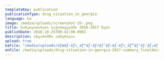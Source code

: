 ```yaml
---
templateKey: publication
publicationType: drug_situation_in_georgia
language: ka
image: /media/uploads/screenshot-35-.png
title: ნარკოვითარება საქართველოში 2016-2017 წელს
publishDate: 2018-10-25T09:42:00.000Z
description: ანგარიშში აღწერილია
upload: true
kaFile: "/media/uploads/áƒœáƒ-áƒ\_áƒ™áƒ-áƒ•áƒ˜áƒ—áƒ-áƒ\_áƒ”áƒ‘áƒ-áƒ¡áƒ-áƒ¥áƒ-áƒ\_áƒ—áƒ•áƒ”áƒšáƒ-áƒ¨áƒ˜-2016-2017.pdf"
enFile: /media/uploads/drug-situation-in-georgia-2017-summary_finaldocx.pdf
---
```


